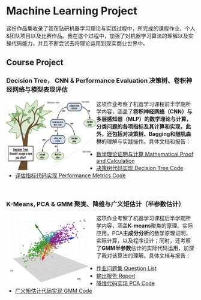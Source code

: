 # Machine Learning Project

这份作品集收录了我在钻研机器学习理论与实践过程中，所完成的课程作业、个人&团队项目以及比赛作品。我在这个过程中，加强了对机器学习算法的理解以及实操代码能力，并且不断尝试去将理论运用到现实商业世界中。

## Course Project

### Decision Tree， CNN & Performance Evaluation 决策树、卷积神经网络与模型表现评估
<img align="left" width="240" height="190" src="https://raw.githubusercontent.com/Zyinqi/Image-Base/refs/heads/main/Decision%20Tree.png">   

这项作业考察了机器学习课程前半学期所学内容，涵盖了**卷积神经网络（CNN）与多层感知器（MLP）**的数学理论与计算，**分类问题的各项指标**及其计算和实现，此外，还包括对**决策树、Bagging和随机森林**的理解与实践操作。具体文档和报告：


- [数学理论证明与计算 Mathematical Proof and Calculation](https://github.com/Zyinqi/Machine-Learning-Project/blob/main/A2/Writing%20Part.pdf)
- [决策树代码实现 Decision Tree Code](https://github.com/Zyinqi/Machine-Learning-Project/blob/main/A2/Coding%20Q1%20-%20Decision%20Tree.ipynb)
- [评估指标代码实现 Performance Metrics Code](https://github.com/Zyinqi/Machine-Learning-Project/blob/main/A2/Coding%20Q2%20-%20Performance%20Evaluation/Q2.ipynb)

<br />

### K-Means, PCA & GMM 聚类、降维与广义矩估计（半参数估计）

<img align="left" width="240" height="190" src="https://raw.githubusercontent.com/Zyinqi/Image-Base/refs/heads/main/PCA%20Visualization.png"> 

这项作业考察了机器学习课程后半学期所学内容，涵盖**K-means**聚类的原理、实际应用，PCA**主成分分析**的数学原理证明，实际计算，以及程序设计；同时，还考察了**GMM半参数**估计的实际代码运用，加深了我对该算法的理解。具体文档与报告：

- [作业问题集 Question List](https://github.com/Zyinqi/Machine-Learning-Project/blob/main/A3/Homework%20Description%203.pdf)
- [输出报告 Report](https://github.com/Zyinqi/Machine-Learning-Project/blob/main/A3/Solutions%20Report.pdf)
- [降维代码实现 PCA Code](https://github.com/Zyinqi/Machine-Learning-Project/blob/main/A3/Q1%20PCA.ipynb)
- [广义矩估计代码实现 GMM Code](https://github.com/Zyinqi/Machine-Learning-Project/blob/main/A3/Q2%20Kmeans%2C%20%20GMM%20and%20EM%20Algorithm%20.ipynb)